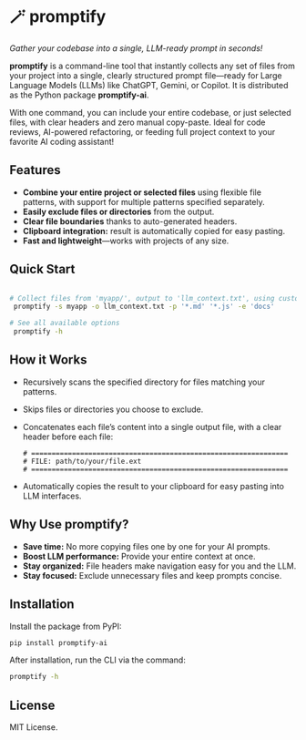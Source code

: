 # 🪄 promptify

_Gather your codebase into a single, LLM-ready prompt in seconds!_


**promptify** is a command-line tool that instantly collects any set of files from your project into a single, clearly structured prompt file—ready for Large Language Models (LLMs) like ChatGPT, Gemini, or Copilot.
It is distributed as the Python package **promptify-ai**.

With one command, you can include your entire codebase, or just selected files, with clear headers and zero manual copy-paste. Ideal for code reviews, AI-powered refactoring, or feeding full project context to your favorite AI coding assistant!



## Features

- **Combine your entire project or selected files** using flexible file patterns, with support for multiple patterns specified separately.
- **Easily exclude files or directories** from the output.
- **Clear file boundaries** thanks to auto-generated headers.
- **Clipboard integration:** result is automatically copied for easy pasting.
- **Fast and lightweight**—works with projects of any size.


## Quick Start

```bash

# Collect files from 'myapp/', output to 'llm_context.txt', using custom patterns and excluding a folder
 promptify -s myapp -o llm_context.txt -p '*.md' '*.js' -e 'docs'

# See all available options
 promptify -h
```


## How it Works

* Recursively scans the specified directory for files matching your patterns.
* Skips files or directories you choose to exclude.
* Concatenates each file’s content into a single output file, with a clear header before each file:

  ```
  # ===============================================================
  # FILE: path/to/your/file.ext
  # ===============================================================
  ```
* Automatically copies the result to your clipboard for easy pasting into LLM interfaces.



## Why Use promptify?

* **Save time:** No more copying files one by one for your AI prompts.
* **Boost LLM performance:** Provide your entire context at once.
* **Stay organized:** File headers make navigation easy for you and the LLM.
* **Stay focused:** Exclude unnecessary files and keep prompts concise.



## Installation

Install the package from PyPI:

```bash
pip install promptify-ai
```

After installation, run the CLI via the command:

```bash
promptify -h
```


## License

MIT License.

